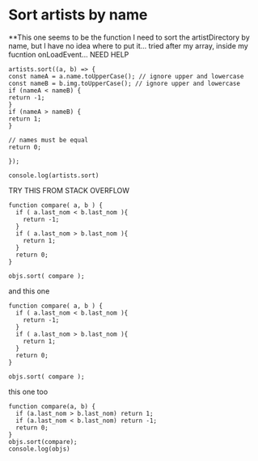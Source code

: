 # Sort artists by name #

**This one seems to be the function I need to sort the artistDirectory by name, but I have no idea where to put it... tried after my array, inside my fucntion onLoadEvent... NEED HELP

```
artists.sort((a, b) => {
const nameA = a.name.toUpperCase(); // ignore upper and lowercase
const nameB = b.img.toUpperCase(); // ignore upper and lowercase
if (nameA < nameB) {
return -1;
}
if (nameA > nameB) {
return 1;
}

// names must be equal
return 0;

});

console.log(artists.sort)
```

TRY THIS FROM STACK OVERFLOW

```
function compare( a, b ) {
  if ( a.last_nom < b.last_nom ){
    return -1;
  }
  if ( a.last_nom > b.last_nom ){
    return 1;
  }
  return 0;
}

objs.sort( compare );
```

and this one

```
function compare( a, b ) {
  if ( a.last_nom < b.last_nom ){
    return -1;
  }
  if ( a.last_nom > b.last_nom ){
    return 1;
  }
  return 0;
}

objs.sort( compare );
```

this one too

```
function compare(a, b) {
  if (a.last_nom > b.last_nom) return 1;
  if (a.last_nom < b.last_nom) return -1;
  return 0;
}
objs.sort(compare);
console.log(objs)
```